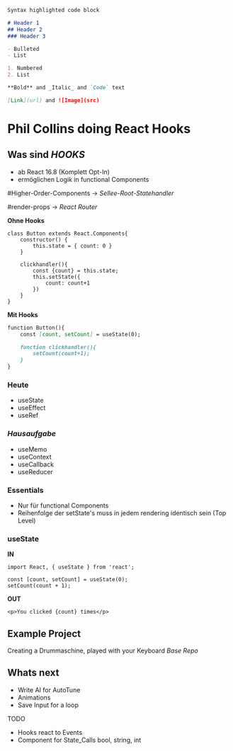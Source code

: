 ```markdown
Syntax highlighted code block

# Header 1
## Header 2
### Header 3

- Bulleted
- List

1. Numbered
2. List

**Bold** and _Italic_ and `Code` text

[Link](url) and ![Image](src)
```


# Phil Collins doing React Hooks

## Was sind _HOOKS_

- ab React 16.8 (Komplett Opt-In)
- ermöglichen Logik in functional Components

#Higher-Order-Components -> _Sellee-Root-Statehandler_

#render-props -> _React Router_

**Ohne Hooks**
```
class Button extends React.Components{
    constructor() {
        this.state = { count: 0 }
    }

    clickhandler(){
        const {count} = this.state;
        this.setState({
            count: count+1 
        })
    }
}
```

**Mit Hooks**
```markdown
function Button(){
    const [count, setCount] = useState(0);

    function clickhandler(){
        setCount(count+1);
    }
}
```
### Heute
- useState
- useEffect
- useRef

### _Hausaufgabe_
- useMemo
- useContext
- useCallback
- useReducer


### Essentials
- Nur für functional Components
- Reihenfolge der setState's muss in jedem rendering identisch sein (Top Level)

### useState
**IN**
```
import React, { useState } from 'react';

const [count, setCount] = useState(0);
setCount(count + 1);
```

**OUT**
```
<p>You clicked {count} times</p>
```


## Example Project

Creating a Drummaschine, played with your Keyboard
_Base Repo_

## Whats next

- Write AI for AutoTune
- Animations
- Save Input for a loop

TODO
- Hooks react to Events
- Component for State_Calls bool, string, int
